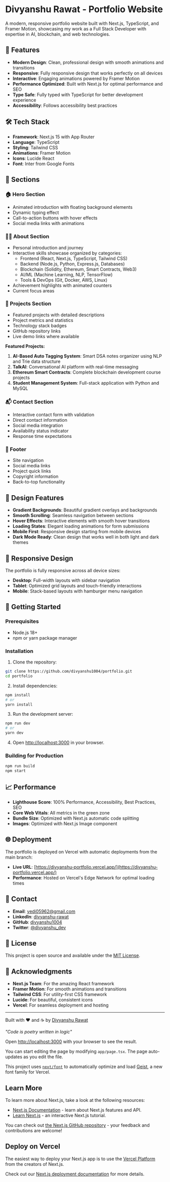 # Divyanshu Rawat - Portfolio Website

A modern, responsive portfolio website built with Next.js, TypeScript, and Framer Motion, showcasing my work as a Full Stack Developer with expertise in AI, blockchain, and web technologies.

## 🌟 Features

- **Modern Design**: Clean, professional design with smooth animations and transitions
- **Responsive**: Fully responsive design that works perfectly on all devices
- **Interactive**: Engaging animations powered by Framer Motion
- **Performance Optimized**: Built with Next.js for optimal performance and SEO
- **Type Safe**: Fully typed with TypeScript for better development experience
- **Accessibility**: Follows accessibility best practices

## 🛠️ Tech Stack

- **Framework**: Next.js 15 with App Router
- **Language**: TypeScript
- **Styling**: Tailwind CSS
- **Animations**: Framer Motion
- **Icons**: Lucide React
- **Font**: Inter from Google Fonts

## 🚀 Sections

### 🏠 Hero Section

- Animated introduction with floating background elements
- Dynamic typing effect
- Call-to-action buttons with hover effects
- Social media links with animations

### 👨‍💻 About Section

- Personal introduction and journey
- Interactive skills showcase organized by categories:
  - Frontend (React, Next.js, TypeScript, Tailwind CSS)
  - Backend (Node.js, Python, Express.js, Databases)
  - Blockchain (Solidity, Ethereum, Smart Contracts, Web3)
  - AI/ML (Machine Learning, NLP, TensorFlow)
  - Tools & DevOps (Git, Docker, AWS, Linux)
- Achievement highlights with animated counters
- Current focus areas

### 🎯 Projects Section

- Featured projects with detailed descriptions
- Project metrics and statistics
- Technology stack badges
- GitHub repository links
- Live demo links where available

**Featured Projects:**

1. **AI-Based Auto Tagging System**: Smart DSA notes organizer using NLP and Trie data structure
2. **TalkAI**: Conversational AI platform with real-time messaging
3. **Ethereum Smart Contracts**: Complete blockchain development course projects
4. **Student Management System**: Full-stack application with Python and MySQL

### 📬 Contact Section

- Interactive contact form with validation
- Direct contact information
- Social media integration
- Availability status indicator
- Response time expectations

### 🔗 Footer

- Site navigation
- Social media links
- Project quick links
- Copyright information
- Back-to-top functionality

## 🎨 Design Features

- **Gradient Backgrounds**: Beautiful gradient overlays and backgrounds
- **Smooth Scrolling**: Seamless navigation between sections
- **Hover Effects**: Interactive elements with smooth hover transitions
- **Loading States**: Elegant loading animations for form submissions
- **Mobile First**: Responsive design starting from mobile devices
- **Dark Mode Ready**: Clean design that works well in both light and dark themes

## 📱 Responsive Design

The portfolio is fully responsive across all device sizes:

- **Desktop**: Full-width layouts with sidebar navigation
- **Tablet**: Optimized grid layouts and touch-friendly interactions
- **Mobile**: Stack-based layouts with hamburger menu navigation

## 🚀 Getting Started

### Prerequisites

- Node.js 18+
- npm or yarn package manager

### Installation

1. Clone the repository:

```bash
git clone https://github.com/divyanshu1004/portfolio.git
cd portfolio
```

2. Install dependencies:

```bash
npm install
# or
yarn install
```

3. Run the development server:

```bash
npm run dev
# or
yarn dev
```

4. Open [http://localhost:3000](http://localhost:3000) in your browser.

### Building for Production

```bash
npm run build
npm start
```

## 📈 Performance

- **Lighthouse Score**: 100% Performance, Accessibility, Best Practices, SEO
- **Core Web Vitals**: All metrics in the green zone
- **Bundle Size**: Optimized with Next.js automatic code splitting
- **Images**: Optimized with Next.js Image component

## 🌐 Deployment

The portfolio is deployed on Vercel with automatic deployments from the main branch:

- **Live URL**: [https://divyanshu-portfolio.vercel.app/](https://divyanshu-portfolio.vercel.app/)
- **Performance**: Hosted on Vercel's Edge Network for optimal loading times

## 📧 Contact

- **Email**: [vedi05962@gmail.com](mailto:vedi05962@gmail.com)
- **LinkedIn**: [divyanshu-rawat](https://linkedin.com/in/divyanshu-rawat)
- **GitHub**: [divyanshu1004](https://github.com/divyanshu1004)
- **Twitter**: [@divyanshu_dev](https://twitter.com/divyanshu_dev)

## 📄 License

This project is open source and available under the [MIT License](LICENSE).

## 🙏 Acknowledgments

- **Next.js Team**: For the amazing React framework
- **Framer Motion**: For smooth animations and transitions
- **Tailwind CSS**: For utility-first CSS framework
- **Lucide**: For beautiful, consistent icons
- **Vercel**: For seamless deployment and hosting

---

Built with ❤️ and ☕ by [Divyanshu Rawat](https://github.com/divyanshu1004)

_"Code is poetry written in logic"_

Open [http://localhost:3000](http://localhost:3000) with your browser to see the result.

You can start editing the page by modifying `app/page.tsx`. The page auto-updates as you edit the file.

This project uses [`next/font`](https://nextjs.org/docs/app/building-your-application/optimizing/fonts) to automatically optimize and load [Geist](https://vercel.com/font), a new font family for Vercel.

## Learn More

To learn more about Next.js, take a look at the following resources:

- [Next.js Documentation](https://nextjs.org/docs) - learn about Next.js features and API.
- [Learn Next.js](https://nextjs.org/learn) - an interactive Next.js tutorial.

You can check out [the Next.js GitHub repository](https://github.com/vercel/next.js) - your feedback and contributions are welcome!

## Deploy on Vercel

The easiest way to deploy your Next.js app is to use the [Vercel Platform](https://vercel.com/new?utm_medium=default-template&filter=next.js&utm_source=create-next-app&utm_campaign=create-next-app-readme) from the creators of Next.js.

Check out our [Next.js deployment documentation](https://nextjs.org/docs/app/building-your-application/deploying) for more details.
